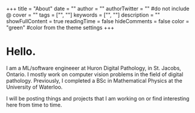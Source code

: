 +++
title = "About"
date = ""
author = ""
authorTwitter = "" #do not include @
cover = ""
tags = ["", ""]
keywords = ["", ""]
description = ""
showFullContent = true
readingTime = false
hideComments = false
color = "green" #color from the theme settings
+++

# Hello.

I am a ML/software engineeer at Huron Digital Pathology, in St. Jacobs, Ontario. I mostly work on computer vision problems in the field of digital pathology. Previously, I completed a BSc in Mathematical Physics at the University of Waterloo.

I will be posting things and projects that I am working on or find interesting here from time to time.
